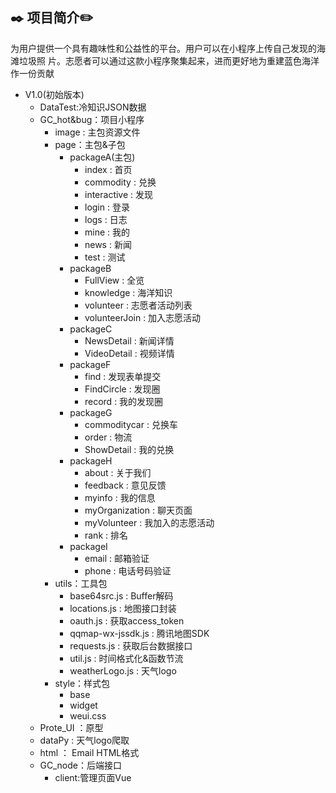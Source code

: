  ## :black_nib: 项目简介:pencil2:
 为用户提供一个具有趣味性和公益性的平台。用户可以在小程序上传自己发现的海滩垃圾照
片。志愿者可以通过这款小程序聚集起来，进而更好地为重建蓝色海洋作一份贡献

 - V1.0(初始版本)
	 - DataTest:冷知识JSON数据
 	 -  GC_hot&bug：项目小程序
		 - image : 主包资源文件
		 - page：主包&子包
		 	 - packageA(主包)
		 	 	 - index : 首页
		 	 	 - commodity : 兑换
		 	 	 - interactive : 发现
		 	 	 - login : 登录
		 	 	 - logs : 日志
		 	 	 - mine : 我的
		 	 	 - news : 新闻
		 	 	 - test : 测试
		 	 - packageB
			 	 - FullView : 全览
			 	 - knowledge : 海洋知识
			 	 - volunteer : 志愿者活动列表
			 	 - volunteerJoin : 加入志愿活动
		 	 - packageC
			 	 - NewsDetail : 新闻详情
			 	 - VideoDetail : 视频详情
		 	 - packageF
			 	 - find : 发现表单提交
			 	 - FindCircle : 发现圈
			 	 - record : 我的发现圈
		 	 - packageG
			 	 - commoditycar : 兑换车
			 	 - order : 物流
			 	 - ShowDetail : 我的兑换
		 	 - packageH
			 	 - about : 关于我们
			 	 - feedback : 意见反馈
			 	 - myinfo : 我的信息
			 	 - myOrganization : 聊天页面
			 	 - myVolunteer : 我加入的志愿活动
			 	 - rank : 排名
		 	 - packageI
			 	 - email : 邮箱验证
			 	 - phone : 电话号码验证
		 - utils：工具包
			 - base64src.js : Buffer解码
			 - locations.js : 地图接口封装
			 - oauth.js : 获取access_token
			 - qqmap-wx-jssdk.js : 腾讯地图SDK
			 - requests.js : 获取后台数据接口
			 - util.js : 时间格式化&函数节流
			 - weatherLogo.js : 天气logo
		 - style：样式包
			 - base
			 - widget
			 - weui.css
 	 -  Prote_UI ：原型
 	 -  dataPy  : 天气logo爬取
 	 -  html ： Email HTML格式
 	 -  GC_node：后端接口
		 - client:管理页面Vue 
	
